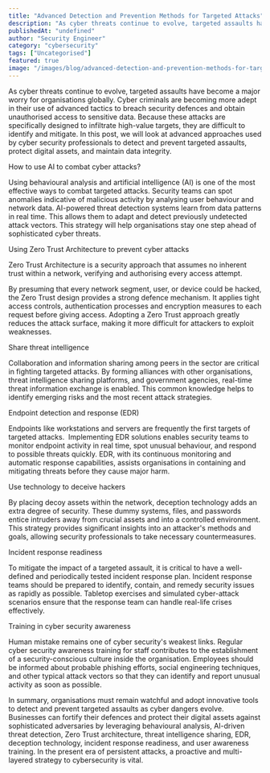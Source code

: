 ```yaml
---
title: "Advanced Detection and Prevention Methods for Targeted Attacks"
description: "As cyber threats continue to evolve, targeted assaults have become a major worry for organisations globally. Cyber criminals are becoming more adept in their us..."
publishedAt: "undefined"
author: "Security Engineer"
category: "cybersecurity"
tags: ["Uncategorised"]
featured: true
image: "/images/blog/advanced-detection-and-prevention-methods-for-targeted-attacks-featured.jpeg"
---
```


As cyber threats continue to evolve, targeted assaults have become a major worry for organisations globally. Cyber criminals are becoming more adept in their use of advanced tactics to breach security defences and obtain unauthorised access to sensitive data. Because these attacks are specifically designed to infiltrate high-value targets, they are difficult to identify and mitigate. In this post, we will look at advanced approaches used by cyber security professionals to detect and prevent targeted assaults, protect digital assets, and maintain data integrity.

How to use AI to combat cyber attacks?

Using behavioural analysis and artificial intelligence (AI) is one of the most effective ways to combat targeted attacks. Security teams can spot anomalies indicative of malicious activity by analysing user behaviour and network data. AI-powered threat detection systems learn from data patterns in real time. This allows them to adapt and detect previously undetected attack vectors. This strategy will help organisations stay one step ahead of sophisticated cyber threats.

Using Zero Trust Architecture to prevent cyber attacks

Zero Trust Architecture is a security approach that assumes no inherent trust within a network, verifying and authorising every access attempt. 

By presuming that every network segment, user, or device could be hacked, the Zero Trust design provides a strong defence mechanism. It applies tight access controls, authentication processes and encryption measures to each request before giving access. Adopting a Zero Trust approach greatly reduces the attack surface, making it more difficult for attackers to exploit weaknesses.

Share threat intelligence 

Collaboration and information sharing among peers in the sector are critical in fighting targeted attacks. By forming alliances with other organisations, threat intelligence sharing platforms, and government agencies, real-time threat information exchange is enabled. This common knowledge helps to identify emerging risks and the most recent attack strategies.

Endpoint detection and response (EDR)

Endpoints like workstations and servers are frequently the first targets of targeted attacks.  Implementing EDR solutions enables security teams to monitor endpoint activity in real time, spot unusual behaviour, and respond to possible threats quickly. EDR, with its continuous monitoring and automatic response capabilities, assists organisations in containing and mitigating threats before they cause major harm.

Use technology to deceive hackers

By placing decoy assets within the network, deception technology adds an extra degree of security. These dummy systems, files, and passwords entice intruders away from crucial assets and into a controlled environment. This strategy provides significant insights into an attacker's methods and goals, allowing security professionals to take necessary countermeasures.

Incident response readiness

To mitigate the impact of a targeted assault, it is critical to have a well-defined and periodically tested incident response plan. Incident response teams should be prepared to identify, contain, and remedy security issues as rapidly as possible. Tabletop exercises and simulated cyber-attack scenarios ensure that the response team can handle real-life crises effectively.

Training in cyber security awareness

Human mistake remains one of cyber security's weakest links. Regular cyber security awareness training for staff contributes to the establishment of a security-conscious culture inside the organisation. Employees should be informed about probable phishing efforts, social engineering techniques, and other typical attack vectors so that they can identify and report unusual activity as soon as possible.

In summary, organisations must remain watchful and adopt innovative tools to detect and prevent targeted assaults as cyber dangers evolve. Businesses can fortify their defences and protect their digital assets against sophisticated adversaries by leveraging behavioural analysis, AI-driven threat detection, Zero Trust architecture, threat intelligence sharing, EDR, deception technology, incident response readiness, and user awareness training. In the present era of persistent attacks, a proactive and multi-layered strategy to cybersecurity is vital.

